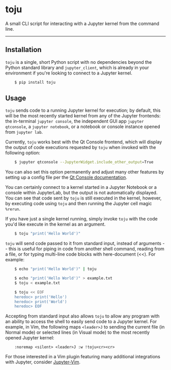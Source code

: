 # toju

A small CLI script for interacting with a Jupyter kernel from the command line.

---

## Installation

`toju` is a single, short Python script with no dependencies beyond the Python
standard library and `jupyter_client`, which is already in your environment if
you're looking to connect to a Jupyter kernel. 

```bash
    $ pip install toju
```

## Usage

`toju` sends code to a running Jupyter kernel for execution; by default, this
will be the most recently started kernel from any of the Jupyter frontends: the
in-terminal `jupyter console`, the independent GUI app `jupyter qtconsole`, a
`jupyter notebook`, or a notebook or console instance opened from `jupyter lab`.

Currently, `toju` works best with the Qt Console frontend, which will display
the output of code executions requested by `toju` when invoked with the
following option:

```bash
    $ jupyter qtconsole --JupyterWidget.include_other_output=True
```

You can also set this option permanently and adjust many other features by
setting up a config file per the [Qt Console
documentation](qtconsole.readthedocs.com).

You can certainly connect to a kernel started in a Jupyter Notebook or a
console within JupyterLab, but the output is not automatically displayed. You
can see that code sent by `toju` is still executed in the kernel, however, by 
executing code using `toju` and then running the Jupyter cell magic `%rerun`.

If you have just a single kernel running, simply invoke `toju` with the code
you'd like execute in the kernel as an argument. 

```bash
    $ toju "print('Hello World')"
```

`toju` will send code passed to it from standard input, instead of arguments --
this is useful for piping in code from another shell command, reading from a
file, or for typing multi-line code blocks with here-document (<<). For
example:

```bash
    $ echo "print('Hello World')" | toju
```
```bash
    $ echo "print('Hello World')" > example.txt
    $ toju < example.txt
```
```bash
    $ toju << EOF
    heredoc> print('Hello')
    heredoc> print('World')
    heredoc> EOF
```

Accepting from standard input also allows `toju` to allow any program with an
ability to access the shell to easily send code to a Jupyter kernel. For
example, in Vim, the following maps `<leader>J` to sending the current file (in
Normal mode) or selected lines (in Visual mode) to the most recently opened
Jupyter kernel:

```vim
    :noremap <silent> <leader>J :w !toju<cr><cr>
```

For those interested in a Vim plugin featuring many additional integrations
with Jupyter, consider [Jupyter-Vim](https://github.com/wmvanvliet/jupyter-vim).

